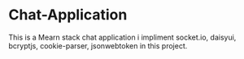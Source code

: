 # Chat-Application
This is a Mearn stack chat application i impliment socket.io, daisyui, bcryptjs, cookie-parser, jsonwebtoken in this project.
